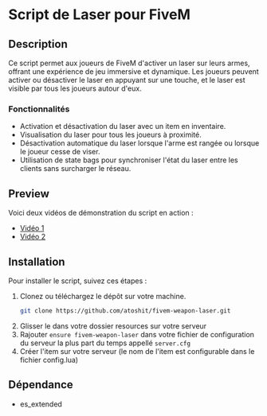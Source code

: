 # Script de Laser pour FiveM

## Description

Ce script permet aux joueurs de FiveM d'activer un laser sur leurs armes, offrant une expérience de jeu immersive et dynamique. Les joueurs peuvent activer ou désactiver le laser en appuyant sur une touche, et le laser est visible par tous les joueurs autour d'eux.

### Fonctionnalités
- Activation et désactivation du laser avec un item en inventaire.
- Visualisation du laser pour tous les joueurs à proximité.
- Désactivation automatique du laser lorsque l'arme est rangée ou lorsque le joueur cesse de viser.
- Utilisation de state bags pour synchroniser l'état du laser entre les clients sans surcharger le réseau.

## Preview

Voici deux vidéos de démonstration du script en action :

- [Vidéo 1](https://github.com/user-attachments/assets/eb05451d-3f33-4d23-a309-4d7cf7bde755)
- [Vidéo 2](https://github.com/user-attachments/assets/9a296e8f-0ecc-499c-a904-c0c2c9337e69)

## Installation

Pour installer le script, suivez ces étapes :

1. Clonez ou téléchargez le dépôt sur votre machine.
   ```bash
   git clone https://github.com/atoshit/fivem-weapon-laser.git
2. Glisser le dans votre dossier resources sur votre serveur
3. Rajouter ```ensure fivem-weapon-laser``` dans votre fichier de configuration du serveur la plus part du temps appellé ```server.cfg```
4. Créer l'item sur votre serveur (le nom de l'item est configurable dans le fichier config.lua)

## Dépendance
- es_extended
